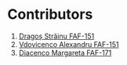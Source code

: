 # Contributors
1. [Dragoș Străinu FAF-151](https://github.com/strdr4605)
1. [Vdovicenco Alexandru FAF-151](https://github.com/ASV44) 
1. [Diacenco Margareta FAF-171](https://github.com/ritaFAF)
